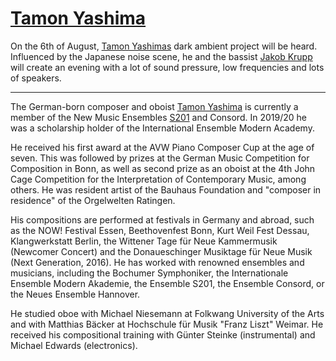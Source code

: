 # [Tamon Yashima](https://www.tamonyashima.de/)

On the 6th of August, [Tamon Yashimas](https://www.tamonyashima.de/) dark ambient project will be heard. Influenced by the Japanese noise scene, he and the bassist [Jakob Krupp](https://www.instagram.com/jakobkrupp/?hl=en) will create an evening with a lot of sound pressure, low frequencies and lots of speakers.

---

The German-born composer and oboist [Tamon Yashima](https://www.tamonyashima.de/) is currently a member of the New Music Ensembles [S201](http://www.ensemble-s201.com/) and Consord. In 2019/20 he was a scholarship holder of the International Ensemble Modern Academy. 

He received his first award at the AVW Piano Composer Cup at the age of seven. This was followed by prizes at the German Music Competition for Composition in Bonn, as well as second prize as an oboist at the 4th John Cage Competition for the Interpretation of Contemporary Music, among others. He was resident artist of the Bauhaus Foundation and "composer in residence" of the Orgelwelten Ratingen.

His compositions are performed at festivals in Germany and abroad, such as the NOW! Festival Essen, Beethovenfest Bonn, Kurt Weil Fest Dessau, Klangwerkstatt Berlin, the Wittener Tage für Neue Kammermusik (Newcomer Concert) and the Donaueschinger Musiktage für Neue Musik (Next Generation, 2016). He has worked with renowned ensembles and musicians, including the Bochumer Symphoniker, the Internationale Ensemble Modern Akademie, the Ensemble S201, the Ensemble Consord, or the Neues Ensemble Hannover.

He studied oboe with Michael Niesemann at Folkwang University of the Arts and with Matthias Bäcker at Hochschule für Musik "Franz Liszt" Weimar. He received his compositional training with Günter Steinke (instrumental) and Michael Edwards (electronics).

